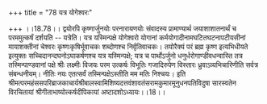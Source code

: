 +++
title = "78 यत्र योगेश्वरः"

+++
।।18.78।। द्वयोरपि कृष्णार्जुनयोः परनारायणयोः संवादस्य प्रामाण्यार्थ
जयाशाशातनार्थं च परममुत्कर्षं दर्शयति -- यत्रेति। यत्र यस्मिन्पक्षे
योगेश्वरो योगानां कर्मयोगादीनामघटितघटनापटीयसीनां मायाशक्तीनां चेश्वरः
कृष्णःकृषिर्भूवाचकः शब्दोणश्च निर्वृतिवाचकः। तयोरैक्यं परं ब्रह्म कृष्ण
इत्यभिधीयते इत्युक्तः सच्चिदानन्दघनोऽघाकर्षणश्च यत्र यस्मिन्पक्षे; यत्र
च पार्थोऽर्जुनो धनुर्धरोगाण्डीवधन्वास्ति तत्र तस्मिन्पाण्डवानां पक्षे
श्रीः लक्ष्मीः विजयः परम उत्कर्षः विभूतिः गजादिरुपेण विस्तारः
ध्रुवाऽव्यभिचारिणीति सर्वत्र संबन्धनीयम्। नीतिः नयः एतत्सर्वं
तस्मिन्पक्षेऽस्तीति मम मतिः निश्चयः। इति
श्रीमत्परमहंससपरिब्राजकाचार्यश्रीबालस्वामिशिष्यदत्तवंशावतंसरामकुमारमूनुधनपतिविदुषा
सारस्वतेन विरचितायां श्रीगीताभाष्योत्कर्षदीपिकायां अष्टादशोऽध्यायः।।18।।
